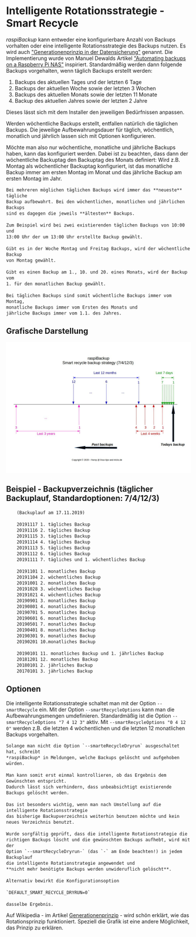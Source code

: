 # Intelligente Rotationsstrategie - Smart Recycle

*raspiBackup* kann entweder eine konfigurierbare Anzahl von Backups vorhalten oder eine intelligente
Rotationsstrategie des Backups nutzen. Es wird auch ["Generationenprinzip in
der Datensicherung"](https://de.wikipedia.org/wiki/Generationenprinzip)  genannt. Die Implementierung wurde von Manuel Dewalds
Artikel ["Automating backups on a Raspberry Pi NAS"](https://opensource.com/article/18/8/automate-backups-raspberry-pi) inspiriert.
Standardmäßig werden dann folgende Backups vorgehalten,
wenn täglich Backups erstellt werden:

  1. Backups des aktuellen Tages und der letzten 6 Tage
  2. Backups der aktuellen Woche sowie der letzten 3 Wochen
  3. Backups des aktuellen Monats sowie der letzten 11 Monate
  4. Backup des aktuellen Jahres sowie der letzten 2 Jahre

Dieses lässt sich mit dem Installer den jeweiligen Bedürfnissen anpassen.

Werden wöchentliche Backups erstellt, entfallen natürlich die täglichen Backups.
Die jeweilige Aufbewahrungsdauer für täglich, wöchentlich, monatlich und
jährlich lassen sich mit Optionen konfigurieren.

Möchte man also nur wöchentliche, monatliche und jährliche Backups haben, kann
das konfiguriert werden. Dabei ist zu beachten, dass dann der wöchentliche
Backuptag den Backuptag des Monats definiert: Wird z.B. Montag als
wöchentlicher Backuptag konfiguriert, ist das monatliche Backup immer am ersten
Montag im Monat und das jährliche Backup am ersten Montag im Jahr.

``` admonish info title="Hinweis"
Bei mehreren möglichen täglichen Backups wird immer das **neueste** tägliche
Backup aufbewahrt. Bei den wöchentlichen, monatlichen und jährlichen Backups
sind es dagegen die jeweils **ältesten** Backups.

Zum Beispiel wird bei zwei existierenden täglichen Backups von 10:00 und
13:00 Uhr der um 13:00 Uhr erstellte Backup gewählt.

Gibt es in der Woche Montag und Freitag Backups, wird der wöchentliche Backup
von Montag gewählt.

Gibt es einen Backup am 1., 10. und 20. eines Monats, wird der Backup vom
1. für den monatlichen Backup gewählt.

Bei täglichen Backups sind somit wöchentliche Backups immer vom Montag,
monatliche Backups immer vom Ersten des Monats und
jährliche Backups immer vom 1.1. des Jahres.
```

[.status]: todo "Generell: Heißt es 'der Backup' oder 'das Backup'???"

## Grafische Darstellung

![smartStrategy](images/smartStrategy.jpg)


## Beispiel - Backupverzeichnis (täglicher Backuplauf, Standardoptionen: 7/4/12/3)

```
    (Backuplauf am 17.11.2019)

    20191117 1. tägliches Backup
    20191116 2. tägliches Backup
    20191115 3. tägliches Backup
    20191114 4. tägliches Backup
    20191113 5. tägliches Backup
    20191112 6. tägliches Backup
    20191111 7. tägliches und 1. wöchentliches Backup

    20191101 1. monatliches Backup
    20191104 2. wöchentliches Backup
    20191001 2. monatliches Backup
    20191028 3. wöchentliches Backup
    20191021 4. wöchentliches Backup
    20190901 3. monatliches Backup
    20190801 4. monatliches Backup
    20190701 5. monatliches Backup
    20190601 6. monatliches Backup
    20190501 7. monatliches Backup
    20190401 8. monatliches Backup
    20190301 9. monatliches Backup
    20190201 10.monatliches Backup

    20190101 11. monatliches Backup und 1. jährliches Backup
    20181201 12. monatliches Backup
    20180101 2. jährliches Backup
    20170101 3. jährliches Backup
```

## Optionen

Die intelligente Rotationsstrategie schaltet man mit der Option `--smartRecycle` ein.
Mit der Option `--smartRecycleOptions` kann man die Aufbewahrungsmengen umdefinieren.
Standardmäßig ist die Option `--smartRecycleOptions "7 4 12 3"` aktiv.
Mit `--smartRecycleOptions "0 4 12 0"` werden z.B. die letzten 4
wöchentlichen und die letzten 12 monatlichen Backups vorgehalten.

``` admonish caution title="Wichtiger Hinweis"
Solange man nicht die Option `--smarteRecycleDryrun` ausgeschaltet hat, schreibt
*raspiBackup* in Meldungen, welche Backups gelöscht und aufgehoben würden.

Man kann somit erst einmal kontrollieren, ob das Ergebnis dem Gewünschten entspricht.
Dadurch lässt sich verhindern, dass unbeabsichtigt existierende Backups gelöscht werden.

Das ist besonders wichtig, wenn man nach Umstellung auf die intelligente Rotationsstrategie
das bisherige Backupverzeichnis weiterhin benutzen möchte und kein neues Verzeichnis benutzt.

Wurde sorgfältig geprüft, dass die intelligente Rotationstrategie die
richtigen Backups löscht und die gewünschten Backups aufhebt, wird mit der
Option `--smartRecycleDryrun-` (das `-` am Ende beachten!) in jedem Backuplauf
die intelligente Rotationstrategie angewendet und
**nicht mehr benötigte Backups werden unwideruflich gelöscht**.

Alternativ bewirkt die Konfigurationsoption

`DEFAULT_SMART_RECYCLE_DRYRUN=0`

dasselbe Ergebnis.
```

Auf Wikipedia - im Artikel [Generationenprinzip](https://de.wikipedia.org/wiki/Generationenprinzip) - wird schön erklärt,
wie das Rotationsprinzip funktioniert.
Speziell die Grafik ist eine andere Möglichkeit, das Prinzip zu erklären.


[.status]: rst
[.source]: https://www.linux-tips-and-tricks.de/de/rotationsstrategie
[.source]: https://www.linux-tips-and-tricks.de/en/smart-recycle

